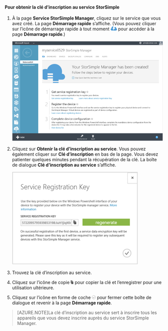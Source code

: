 #### Pour obtenir la clé d’inscription au service StorSimple

1. À la page **Service StorSimple Manager**, cliquez sur le service que vous avez créé. La page **Démarrage rapide** s’affiche. (Vous pouvez cliquer sur l’icône de démarrage rapide à tout moment ![Icône Démarrage rapide de StorSimple](./media/storsimple-get-service-registration-key/HCS_QuickStartIcon-include.png) pour accéder à la page **Démarrage rapide**.)

     ![Page Démarrage rapide de StorSimple](./media/storsimple-get-service-registration-key/HCS_ServiceQuickStart-include.png)

2. Cliquez sur **Obtenir la clé d’inscription au service**. Vous pouvez également cliquer sur **Clé d’inscription** en bas de la page. Vous devez patienter quelques minutes pendant la récupération de la clé. La boîte de dialogue **Clé d’inscription au service** s’affiche.

     ![Boîte de dialogue Clé d’inscription au service](./media/storsimple-get-service-registration-key/HCS_GetServiceRegistrationKey-include.png)

3. Trouvez la clé d’inscription au service.

4. Cliquez sur l’icône de copie ![Icône de copie de StorSimple](./media/storsimple-get-service-registration-key/HCS_CopyIcon-include.png) pour copier la clé et l’enregistrer pour une utilisation ultérieure.

5. Cliquez sur l’icône en forme de coche ![Icône en forme de coche de StorSimple](./media/storsimple-get-service-registration-key/HCS_CheckIcon-include.png) pour fermer cette boîte de dialogue et revenir à la page **Démarrage rapide**.

> [AZURE.NOTE]La clé d’inscription au service sert à inscrire tous les appareils que vous devez inscrire auprès du service StorSimple Manager.

 

<!---HONumber=August15_HO8-->